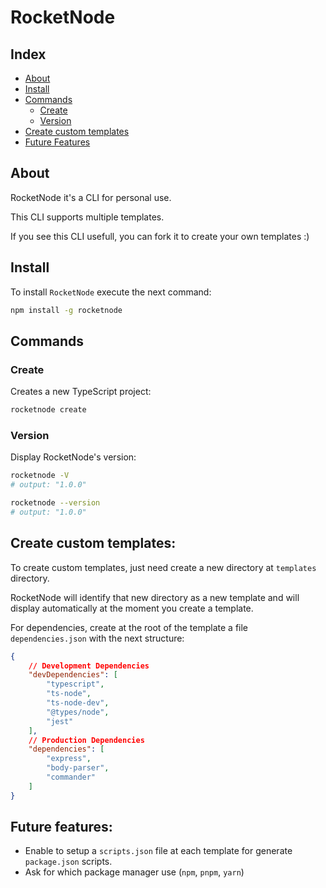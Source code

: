 # RocketNode

## Index

- [About](#about)
- [Install](#install)
- [Commands](#commands)
    - [Create](#create)
    - [Version](#version)
- [Create custom templates](#create-custom-templates)
- [Future Features](#future-features)

## About

RocketNode it's a CLI for personal use.

This CLI supports multiple templates.

If you see this CLI usefull, you can fork it to create your own templates :)

## Install

To install `RocketNode` execute the next command:

```bash
npm install -g rocketnode
```

## Commands


### Create

Creates a new TypeScript project:

```bash
rocketnode create
```


### Version

Display RocketNode's version:

```bash
rocketnode -V
# output: "1.0.0"

rocketnode --version
# output: "1.0.0"
```

## Create custom templates:

To create custom templates, just need create a new directory at `templates` directory.

RocketNode will identify that new directory as a new template and will display automatically at the moment you create a template.

For dependencies, create at the root of the template a file `dependencies.json` with the next structure:

```json
{
    // Development Dependencies
    "devDependencies": [
        "typescript",
        "ts-node",
        "ts-node-dev",
        "@types/node",
        "jest"
    ],
    // Production Dependencies
    "dependencies": [
        "express",
        "body-parser",
        "commander"
    ]
}
```

## Future features:

- Enable to setup a `scripts.json` file at each template for generate `package.json` scripts.
- Ask for which package manager use (`npm`, `pnpm`, `yarn`)